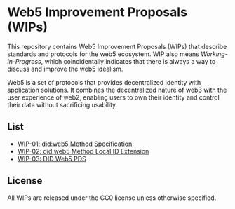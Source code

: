 # Web5 Improvement Proposals (WIPs)

This repository contains Web5 Improvement Proposals (WIPs) that describe standards and protocols for the web5 ecosystem. WIP also means *Working-in-Progress*, which coincidentally indicates that there is always a way to discuss and improve the web5 idealism.

Web5 is a set of protocols that provides decentralized identity with application solutions. It combines the decentralized nature of web3 with the user experience of web2, enabling users to own their identity and control their data without sacrificing usability.

## List

- [WIP-01: did:web5 Method Specification](01.md)
- [WIP-02: did:web5 Method Local ID Extension](02.md)
- [WIP-03: DID Web5 PDS](03.md)

## License

All WIPs are released under the CC0 license unless otherwise specified.
